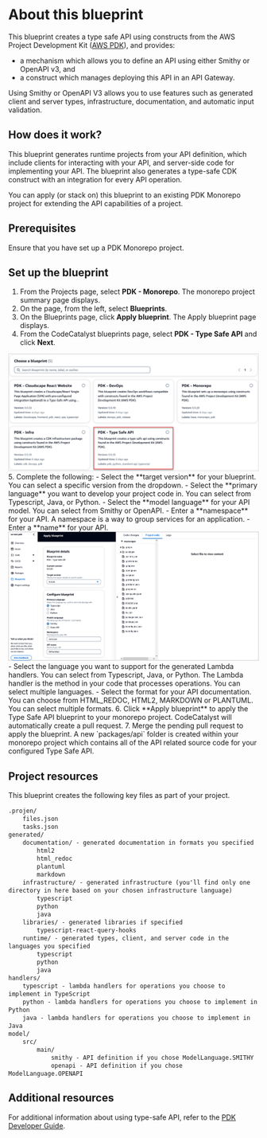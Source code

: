 # About this blueprint

This blueprint creates a type safe API using constructs from the AWS Project Development Kit ([AWS PDK](https://aws.github.io/aws-pdk/)), and provides:

- a mechanism which allows you to define an API using either Smithy or OpenAPI v3, and
- a construct which manages deploying this API in an API Gateway.

Using Smithy or OpenAPI V3 allows you to use features such as generated client and server types, infrastructure, documentation, and automatic input validation.

## How does it work?

This blueprint generates runtime projects from your API definition, which include clients for interacting with your API, and server-side code for implementing your API. The blueprint also generates a type-safe CDK construct with an integration for every API operation.

You can apply (or stack on) this blueprint to an existing PDK Monorepo project for extending the API capabilities of a project.

## Prerequisites

Ensure that you have set up a PDK Monorepo project.

## Set up the blueprint

1. From the Projects page, select **PDK - Monorepo**. The monorepo project summary page displays.
2. On the page, from the left, select **Blueprints**.
3. On the Blueprints page, click **Apply blueprint**. The Apply blueprint page displays.
4. From the CodeCatalyst blueprints page, select **PDK - Type Safe API** and click **Next**.
<img src="assets/images/select-typesafeapi.png"/>
5. Complete the following:
    - Select the **target version** for your blueprint. You can select a specific version from the dropdown.
    - Select the **primary language** you want to develop your project code in. You can select from Typescript, Java, or Python.
    - Select the **model language** for your API model. You can select from Smithy or OpenAPI.
    - Enter a **namespace** for your API. A namespace is a way to group services for an application.
    - Enter a **name** for your API.
    <img src="assets/images/type-safe-api-blueprint.png"/>
    - Select the language you want to support for the generated Lambda handlers. You can select from Typescript, Java, or Python. The Lambda handler is the method in your code that processes operations. You can select multiple languages.
    - Select the format for your API documentation. You can choose from HTML_REDOC, HTML2, MARKDOWN or PLANTUML. You can select multiple formats.
6. Click **Apply blueprint** to apply the Type Safe API blueprint to your monorepo project. CodeCatalyst will automatically create a pull request.
7. Merge the pending pull request to apply the blueprint. A new `packages/api` folder is created within your monorepo project which contains all of the API related source code for your configured Type Safe API.

## Project resources

This blueprint creates the following key files as part of your project.

```text
.projen/
    files.json
    tasks.json
generated/
    documentation/ - generated documentation in formats you specified
        html2
        html_redoc
        plantuml
        markdown
    infrastructure/ - generated infrastructure (you'll find only one directory in here based on your chosen infrastructure language)
        typescript
        python
        java 
    libraries/ - generated libraries if specified             
        typescript-react-query-hooks
    runtime/ - generated types, client, and server code in the languages you specified
        typescript
        python
        java
handlers/
    typescript - lambda handlers for operations you choose to implement in TypeScript
    python - lambda handlers for operations you choose to implement in Python
    java - lambda handlers for operations you choose to implement in Java
model/
    src/
        main/
            smithy - API definition if you chose ModelLanguage.SMITHY
            openapi - API definition if you chose ModelLanguage.OPENAPI
```

## Additional resources

For additional information about using type-safe API, refer to the [PDK Developer Guide](https://aws.github.io/aws-pdk/developer_guides/type-safe-api/index.html).